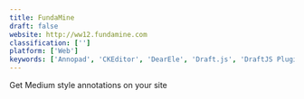 ```yaml
---
title: FundaMine
draft: false 
website: http://ww12.fundamine.com
classification: ['']
platform: ['Web']
keywords: ['Annopad', 'CKEditor', 'DearEle', 'Draft.js', 'DraftJS Plugins', 'Editor.js', 'Genius Beta', 'Juntoo', 'Mail to Self', 'MediumEditor', 'Sidenotes', 'Smedian', 'Summernote', 'Whimsical Sticky Notes', 'fwrdto.me']
---
```

Get Medium style annotations on your site
